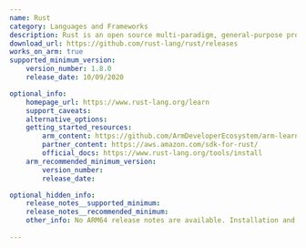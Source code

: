 ```yaml
---
name: Rust
category: Languages and Frameworks
description: Rust is an open source multi-paradigm, general-purpose programming language that emphasizes performance, type safety, and concurrency.
download_url: https://github.com/rust-lang/rust/releases
works_on_arm: true
supported_minimum_version:
    version_number: 1.8.0
    release_date: 10/09/2020

optional_info:
    homepage_url: https://www.rust-lang.org/learn
    support_caveats:
    alternative_options:
    getting_started_resources:
        arm_content: https://github.com/ArmDeveloperEcosystem/arm-learning-paths/blob/main/content/install-guides/rust.md
        partner_content: https://aws.amazon.com/sdk-for-rust/
        official_docs: https://www.rust-lang.org/tools/install
    arm_recommended_minimum_version:
        version_number: 
        release_date:

optional_hidden_info:
    release_notes__supported_minimum: 
    release_notes__recommended_minimum:
    other_info: No ARM64 release notes are available. Installation and testing is done via tar.
    
---
```

